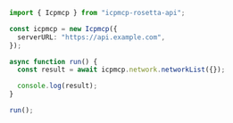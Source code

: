 <!-- Start SDK Example Usage [usage] -->
```typescript
import { Icpmcp } from "icpmcp-rosetta-api";

const icpmcp = new Icpmcp({
  serverURL: "https://api.example.com",
});

async function run() {
  const result = await icpmcp.network.networkList({});

  console.log(result);
}

run();

```
<!-- End SDK Example Usage [usage] -->